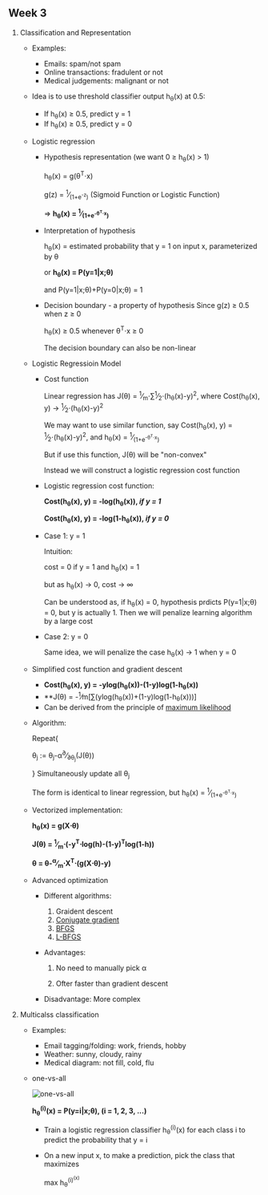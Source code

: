 ## Week 3

1. Classification and Representation

    * Examples: 
        * Emails: spam/not spam
        * Online transactions: fradulent or not
        * Medical judgements: malignant or not
        
    * Idea is to use threshold classifier output h<sub>&theta;</sub>(x) at 0.5:
        * If h<sub>&theta;</sub>(x) &ge; 0.5, predict y = 1
        * If h<sub>&theta;</sub>(x) &ge; 0.5, predict y = 0
    * Logistic regression
        * Hypothesis representation (we want 0 &ge; h<sub>&theta;</sub>(x) &gt; 1)

            h<sub>&theta;</sub>(x) = g(&theta;<sup>T</sup>&sdot;x)

            g(z) = <sup>1</sup>&frasl;<sub>(1+e<sup>-z</sup>)</sub> (Sigmoid Function or Logistic Function)

            &rArr; **h<sub>&theta;</sub>(x) = <sup>1</sup>&frasl;<sub>(1+e<sup>-&theta;<sup>T</sup>&sdot;x</sup>)</sub>**
        * Interpretation of hypothesis

            h<sub>&theta;</sub>(x) = estimated probability that y = 1 on input x, parameterized by &theta;

            or **h<sub>&theta;</sub>(x) = P(y=1|x;&theta;)**

            and P(y=1|x;&theta;)+P(y=0|x;&theta;) = 1

        * Decision boundary - a property of hypothesis
            Since g(z) &ge; 0.5 when z &ge; 0
            
            h<sub>&theta;</sub>(x) &ge; 0.5 whenever &theta;<sup>T</sup>&sdot;x &ge; 0

            The decision boundary can also be non-linear
    * Logistic Regressioin Model
        * Cost function
        
            Linear regression has J(&theta;) = <sup>1</sup>&frasl;<sub>m</sub>&sdot;&sum;<sup>1</sup>&frasl;<sub>2</sub>&sdot;(h<sub>&theta;</sub>(x)-y)<sup>2</sup>,
            where Cost(h<sub>&theta;</sub>(x), y) &rarr; <sup>1</sup>&frasl;<sub>2</sub>&sdot;(h<sub>&theta;</sub>(x)-y)<sup>2</sup>
            
            We may want to use similar function, say Cost(h<sub>&theta;</sub>(x), y) = <sup>1</sup>&frasl;<sub>2</sub>&sdot;(h<sub>&theta;</sub>(x)-y)<sup>2</sup>, and h<sub>&theta;</sub>(x) = <sup>1</sup>&frasl;<sub>(1+e<sup>-&theta;<sup>T</sup>&sdot;x</sup>)</sub>
            
            But if use this function, J(&theta;) will be "non-convex"
            
            Instead we will construct a logistic regression cost function
        * Logistic regression cost function:
        
            **Cost(h<sub>&theta;</sub>(x), y) = -log(h<sub>&theta;</sub>(x)), *if y = 1***
            
            **Cost(h<sub>&theta;</sub>(x), y) = -log(1-h<sub>&theta;</sub>(x)), *if y = 0***
        * Case 1: y = 1
        
            Intuition: 
            
            cost = 0 if y = 1 and h<sub>&theta;</sub>(x) = 1

            but as h<sub>&theta;</sub>(x) &rarr; 0, cost &rarr; &infin;
            
            Can be understood as, if h<sub>&theta;</sub>(x) = 0, hypothesis prdicts P(y=1|x;&theta;) = 0, but y is actually 1. Then we will penalize learning algorithm by a large cost
        * Case 2: y = 0
        
            Same idea, we will penalize the case h<sub>&theta;</sub>(x) &rarr; 1 when y = 0
    * Simplified cost function and gradient descent
        * **Cost(h<sub>&theta;</sub>(x), y) = -ylog(h<sub>&theta;</sub>(x))-(1-y)log(1-h<sub>&theta;</sub>(x))**
        * **J(&theta;) = -<sup>1</sup>&frasl;m[&sum;(ylog(h<sub>&theta;</sub>(x))+(1-y)log(1-h<sub>&theta;</sub>(x)))]
        * Can be derived from the principle of [maximum likelihood](https://en.wikipedia.org/wiki/Maximum_likelihood_estimation)
    * Algorithm:
    
        Repeat{
        
        &theta;<sub>j</sub> := &theta;<sub>j</sub>-&alpha;<sup>&part;</sup>&frasl;<sub>&part;&theta;<sub>j</sub></sub>(J(&theta;))
        
        } Simultaneously update all &theta;<sub>j</sub>
        
        The form is identical to linear regression, but h<sub>&theta;</sub>(x) = <sup>1</sup>&frasl;<sub>(1+e<sup>-&theta;<sup>T</sup>&sdot;x</sup>)</sub>
    * Vectorized implementation:
        
        **h<sub>&theta;</sub>(x) = g(X&sdot;&theta;)**
        
        **J(&theta;) = <sup>1</sup>&frasl;<sub>m</sub>&sdot;(-y<sup>T</sup>&sdot;log(h)-(1-y)<sup>T</sup>log(1-h))**
        
        **&theta; = &theta;-<sup>&alpha;</sup>&frasl;<sub>m</sub>&sdot;X<sup>T</sup>&sdot;(g(X&sdot;&theta;)-y)**

    * Advanced optimization
        * Different algorithms:
            
            1. Graident descent
            1. [Conjugate gradient](https://en.wikipedia.org/wiki/Conjugate_gradient_method)
            1. [BFGS](https://en.wikipedia.org/wiki/Broyden%E2%80%93Fletcher%E2%80%93Goldfarb%E2%80%93Shanno_algorithm)
            1. [L-BFGS](https://en.bywiki.com/wiki/L-BFGS)
        * Advantages:
            
            1. No need to manually pick &alpha;
            
            1. Ofter faster than gradient descent
        * Disadvantage: More complex
1. Multicalss classification
    * Examples:
        * Email tagging/folding: work, friends, hobby
        * Weather: sunny, cloudy, rainy
        * Medical diagram: not fill, cold, flu
    * one-vs-all
    
        ![one-vs-all](images/BinaryClassVsMultiClass.png)
        
        **h<sub>&theta;</sub><sup>(i)</sup>(x) = P(y=i|x;&theta;), (i = 1, 2, 3, ...)**
        * Train a logistic regression classifier h<sub>&theta;</sub><sup>(i)</sup>(x) for each class i to predict the probability that y = i
        * On a new input x, to make a prediction, pick the class that maximizes
            
            max h<sub>&theta;</sub><sup>(i)<sup>(x)
